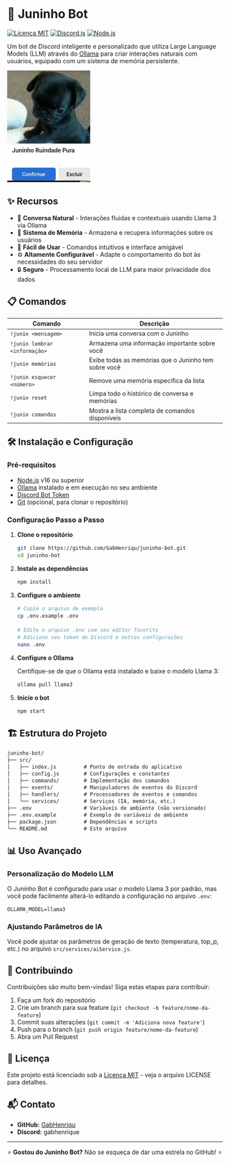 # 🤖 Juninho Bot

[![Licença MIT](https://img.shields.io/badge/Licença-MIT-green.svg)](LICENSE)
[![Discord.js](https://img.shields.io/badge/discord.js-v14-blue.svg)](https://discord.js.org/)
[![Node.js](https://img.shields.io/badge/Node.js-16%2B-brightgreen)](https://nodejs.org/)

Um bot de Discord inteligente e personalizado que utiliza Large Language Models (LLM) através do [Ollama](https://ollama.ai/) para criar interações naturais com usuários, equipado com um sistema de memória persistente.

![Juninho Bot Banner](./images.jpg)

## ✨ Recursos

- 💬 **Conversa Natural** - Interações fluidas e contextuais usando Llama 3 via Ollama
- 🧠 **Sistema de Memória** - Armazena e recupera informações sobre os usuários
- 🚀 **Fácil de Usar** - Comandos intuitivos e interface amigável
- ⚙️ **Altamente Configurável** - Adapte o comportamento do bot às necessidades do seu servidor
- 🔒 **Seguro** - Processamento local de LLM para maior privacidade dos dados

## 📋 Comandos

| Comando | Descrição |
|---------|-----------|
| `!junin <mensagem>` | Inicia uma conversa com o Juninho |
| `!junin lembrar <informação>` | Armazena uma informação importante sobre você |
| `!junin memórias` | Exibe todas as memórias que o Juninho tem sobre você |
| `!junin esquecer <número>` | Remove uma memória específica da lista |
| `!junin reset` | Limpa todo o histórico de conversa e memórias |
| `!junin comandos` | Mostra a lista completa de comandos disponíveis |

## 🛠️ Instalação e Configuração

### Pré-requisitos

- [Node.js](https://nodejs.org/) v16 ou superior
- [Ollama](https://ollama.ai/) instalado e em execução no seu ambiente
- [Discord Bot Token](https://discord.com/developers/applications)
- [Git](https://git-scm.com/) (opcional, para clonar o repositório)

### Configuração Passo a Passo

1. **Clone o repositório**
   ```bash
   git clone https://github.com/GabHenriqu/juninho-bot.git
   cd juninho-bot
   ```

2. **Instale as dependências**
   ```bash
   npm install
   ```

3. **Configure o ambiente**
   ```bash
   # Copie o arquivo de exemplo
   cp .env.example .env
   
   # Edite o arquivo .env com seu editor favorito
   # Adicione seu token do Discord e outras configurações
   nano .env
   ```

4. **Configure o Ollama**
   
   Certifique-se de que o Ollama está instalado e baixe o modelo Llama 3:
   ```bash
   ollama pull llama3
   ```

5. **Inicie o bot**
   ```bash
   npm start
   ```

## 🏗️ Estrutura do Projeto

```
juninho-bot/
├── src/
│   ├── index.js         # Ponto de entrada do aplicativo
│   ├── config.js        # Configurações e constantes
│   ├── commands/        # Implementação dos comandos
│   ├── events/          # Manipuladores de eventos do Discord
│   ├── handlers/        # Processadores de eventos e comandos
│   └── services/        # Serviços (IA, memória, etc.)
├── .env                 # Variáveis de ambiente (não versionado)
├── .env.example         # Exemplo de variáveis de ambiente
├── package.json         # Dependências e scripts
└── README.md            # Este arquivo
```

## 📊 Uso Avançado

### Personalização do Modelo LLM

O Juninho Bot é configurado para usar o modelo Llama 3 por padrão, mas você pode facilmente alterá-lo editando a configuração no arquivo `.env`:

```
OLLAMA_MODEL=llama3
```

### Ajustando Parâmetros de IA

Você pode ajustar os parâmetros de geração de texto (temperatura, top_p, etc.) no arquivo `src/services/aiService.js`.

## 🤝 Contribuindo

Contribuições são muito bem-vindas! Siga estas etapas para contribuir:

1. Faça um fork do repositório
2. Crie um branch para sua feature (`git checkout -b feature/nome-da-feature`)
3. Commit suas alterações (`git commit -m 'Adiciona nova feature'`)
4. Push para o branch (`git push origin feature/nome-da-feature`)
5. Abra um Pull Request

## 📜 Licença

Este projeto está licenciado sob a [Licença MIT](LICENSE) - veja o arquivo LICENSE para detalhes.

## 📬 Contato

- **GitHub:** [GabHenriqu](https://github.com/GabHenriqu)
- **Discord:** gabhenrique

---

⭐ **Gostou do Juninho Bot?** Não se esqueça de dar uma estrela no GitHub! ⭐
